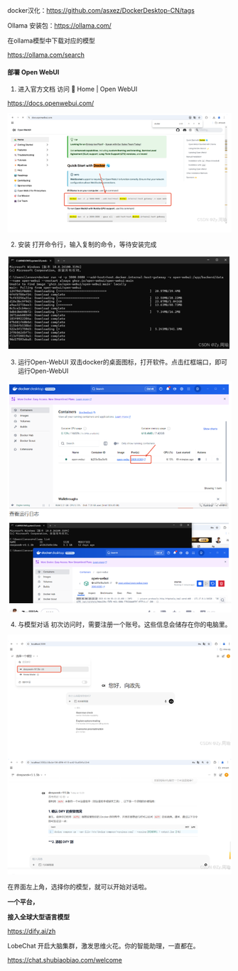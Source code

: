 docker汉化：https://github.com/asxez/DockerDesktop-CN/tags

Ollama 安装包：https://ollama.com/

在ollama模型中下载对应的模型

https://ollama.com/search

#### 部署 Open WebUI

1. 进入官方文档 
    访问 🏡 Home | Open WebUI

  https://docs.openwebui.com/

![image-20250504143811846](./assets/image-20250504143811846.png)

2. 安装
打开命令行，输入复制的命令，等待安装完成

![image-20250504143838214](./assets/image-20250504143838214.png)

3. 运行Open-WebUI
双击docker的桌面图标，打开软件。点击红框端口，即可运行Open-WebUI

![image-20250504143800660](./assets/image-20250504143800660.png)



4. 与模型对话
    初次访问时，需要注册一个账号。这些信息会储存在你的电脑里。

  ![image-20250504143749429](./assets/image-20250504143749429.png)

在界面左上角，选择你的模型，就可以开始对话啦。

**一个平台，**

**接入全球大型语言模型**

https://dify.ai/zh

LobeChat 开启大脑集群，激发思维火花。你的智能助理，一直都在。

https://chat.shubiaobiao.com/welcome